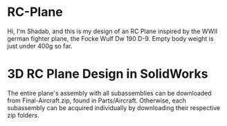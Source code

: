 # RC-Plane
Hi, I'm Shadab, and this is my design of an RC Plane inspired by the WWII german fighter plane, the Focke Wulf Dw 190 D-9. Empty body weight is just under 400g so far. 

# 3D RC Plane Design in SolidWorks
The entire plane's assembly with all subassemblies can be downloaded from Final-Aircraft.zip, found in Parts/Aircraft. Otherwise, each subassembly can be acquired individually by downloading their respective zip folders.
